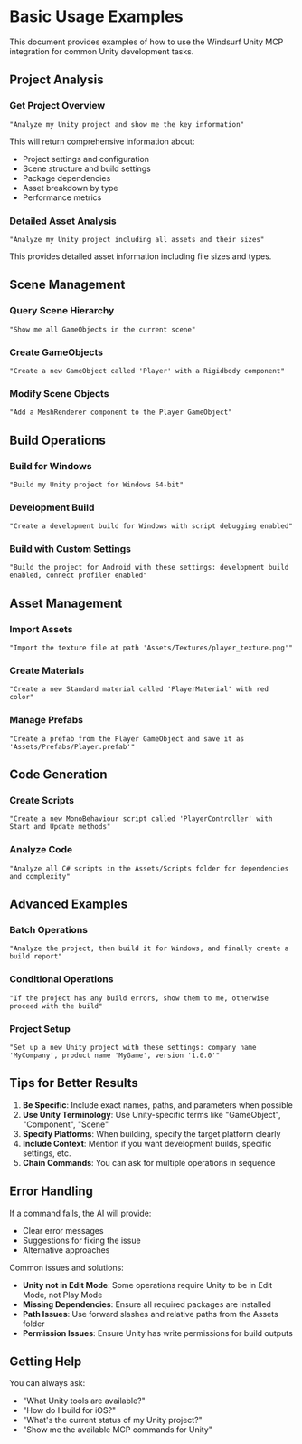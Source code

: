 # Basic Usage Examples

This document provides examples of how to use the Windsurf Unity MCP integration for common Unity development tasks.

## Project Analysis

### Get Project Overview
```
"Analyze my Unity project and show me the key information"
```

This will return comprehensive information about:
- Project settings and configuration
- Scene structure and build settings
- Package dependencies
- Asset breakdown by type
- Performance metrics

### Detailed Asset Analysis
```
"Analyze my Unity project including all assets and their sizes"
```

This provides detailed asset information including file sizes and types.

## Scene Management

### Query Scene Hierarchy
```
"Show me all GameObjects in the current scene"
```

### Create GameObjects
```
"Create a new GameObject called 'Player' with a Rigidbody component"
```

### Modify Scene Objects
```
"Add a MeshRenderer component to the Player GameObject"
```

## Build Operations

### Build for Windows
```
"Build my Unity project for Windows 64-bit"
```

### Development Build
```
"Create a development build for Windows with script debugging enabled"
```

### Build with Custom Settings
```
"Build the project for Android with these settings: development build enabled, connect profiler enabled"
```

## Asset Management

### Import Assets
```
"Import the texture file at path 'Assets/Textures/player_texture.png'"
```

### Create Materials
```
"Create a new Standard material called 'PlayerMaterial' with red color"
```

### Manage Prefabs
```
"Create a prefab from the Player GameObject and save it as 'Assets/Prefabs/Player.prefab'"
```

## Code Generation

### Create Scripts
```
"Create a new MonoBehaviour script called 'PlayerController' with Start and Update methods"
```

### Analyze Code
```
"Analyze all C# scripts in the Assets/Scripts folder for dependencies and complexity"
```

## Advanced Examples

### Batch Operations
```
"Analyze the project, then build it for Windows, and finally create a build report"
```

### Conditional Operations
```
"If the project has any build errors, show them to me, otherwise proceed with the build"
```

### Project Setup
```
"Set up a new Unity project with these settings: company name 'MyCompany', product name 'MyGame', version '1.0.0'"
```

## Tips for Better Results

1. **Be Specific**: Include exact names, paths, and parameters when possible
2. **Use Unity Terminology**: Use Unity-specific terms like "GameObject", "Component", "Scene"
3. **Specify Platforms**: When building, specify the target platform clearly
4. **Include Context**: Mention if you want development builds, specific settings, etc.
5. **Chain Commands**: You can ask for multiple operations in sequence

## Error Handling

If a command fails, the AI will provide:
- Clear error messages
- Suggestions for fixing the issue
- Alternative approaches

Common issues and solutions:
- **Unity not in Edit Mode**: Some operations require Unity to be in Edit Mode, not Play Mode
- **Missing Dependencies**: Ensure all required packages are installed
- **Path Issues**: Use forward slashes and relative paths from the Assets folder
- **Permission Issues**: Ensure Unity has write permissions for build outputs

## Getting Help

You can always ask:
- "What Unity tools are available?"
- "How do I build for iOS?"
- "What's the current status of my Unity project?"
- "Show me the available MCP commands for Unity" 